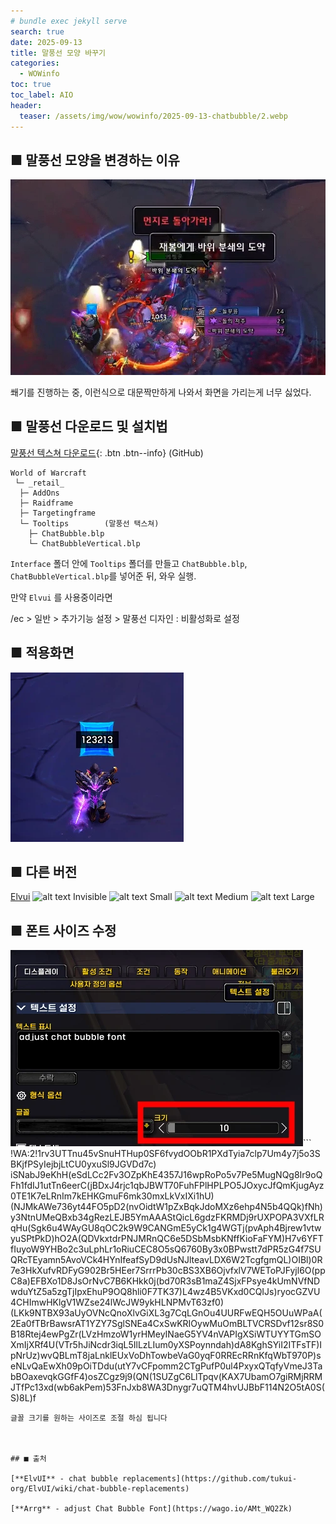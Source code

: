 ```yaml
---
# bundle exec jekyll serve
search: true
date: 2025-09-13
title: 말풍선 모양 바꾸기
categories:
  - WOWinfo
toc: true
toc_label: AIO
header:
  teaser: /assets/img/wow/wowinfo/2025-09-13-chatbubble/2.webp
---
```



## ■ 말풍선 모양을 변경하는 이유

![이미지 설명](/assets/img/wow/wowinfo/2025-09-13-chatbubble/1.webp)

쐐기를 진행하는 중, 이런식으로 대문짝만하게 나와서 화면을 가리는게 너무 싫었다.





## ■ 말풍선 다운로드 및 설치법

[말풍선 텍스쳐 다운로드](https://downgit.github.io/#/home?url=https://github.com/dsky3313/hodoUI/tree/main/Interface/Tooltips){: .btn .btn--info} (GitHub)  

```
World of Warcraft
 └─ _retail_
  ├─ AddOns
  ├─ Raidframe
  ├─ Targetingframe
  └─ Tooltips        (말풍선 택스쳐)
    ├─ ChatBubble.blp
    └─ ChatBubbleVertical.blp
```
`Interface` 폴더 안에 `Tooltips` 폴더를 만들고
`ChatBubble.blp`, `ChatBubbleVertical.blp`를 넣어준 뒤, 와우 실행.

만약 `Elvui` 를 사용중이라면

/ec > 일반 > 추가기능 설정 > 말풍선 디자인 : 비활성화로 설정

## ■ 적용화면
![이미지 설명](/assets/img/wow/wowinfo/2025-09-13-chatbubble/2.webp)



## 
## ■ 다른 버전
[Elvui](https://github.com/tukui-org/ElvUI/wiki/chat-bubble-replacements#showcase---style-invisible)
![alt text](https://camo.githubusercontent.com/30205fe0dd689399948bbb3ccdc2b79b2de2749f9616fbba283d40f02d778f68/68747470733a2f2f692e696d6775722e636f6d2f6e635855334f312e706e67)
Invisible
![alt text](https://camo.githubusercontent.com/4572f28ab840616cb4547ccc2fe19581de17936df3a9cf83442879d069663ffd/68747470733a2f2f692e696d6775722e636f6d2f733277666b70532e706e67)
Small
![alt text](https://camo.githubusercontent.com/ed6ce153a293d802061e66803203bc8d946f8edbe616a1d17ea2ff65a306c354/68747470733a2f2f692e696d6775722e636f6d2f386f357a6571792e706e67)
Medium
![alt text](https://camo.githubusercontent.com/78ac98d11f02a2d0ef4449f7f77a766a3fc19cb3359f02d6b4cc45a5fc85162b/68747470733a2f2f692e696d6775722e636f6d2f4943716f6f61622e706e67)
Large




## ■ 폰트 사이즈 수정
![이미지 설명](/assets/img/wow/wowinfo/2025-09-13-chatbubble/3.webp)</img><img>```</img><img>!WA:2!1rv3UTTnu45vSnuHTHup0SF6fvydOObR1PXdTyia7clp7Um4y7j5o3SBKjfPSyIejbjLtCU0yxuSl9JGVDd7c)
iSNabJ9eKhH(eSdLCc2Fv3OZpKhE4357J16wpRoPo5v7Pe5MugNQg8Ir9oQFh1fdIJ1utTn6eerC(jBDxJ4rjc1qbJBWT70FuhFPlHPLPO5JOxycJfQmKjugAyz0TE1K7eLRnIm7kEHKGmuF6mk30mxLkVxIXi1hU)(NJMkAWe736yt44FO5pD2(nvOidtW1pZxBqkJdoMXz6ehp4N5b4QQk)fNh)y3NtnUMeQBxb34gRezLEJB5YmAAAStQicL6gdzFKRMDj9rUXPOPA3VXfLRqHu(Sgk6u4WAyGU8qOC2k9W9CANGmE5yCk1g4WGTj(pvAph4Bjrew1vtwyuSPtPkD)hO2A(QDVkxtdrPNJMRnQC6e5DSbMsbKNffKioFaFYM)H7v6YFTfIuyoW9YHBo2c3uLphLr1oRiuCEC8O5sQ6760By3x0BPwstt7dPR5zG4f7SUQRcTEyamn5AvoVCk4HYnIfeafSyD9dUsNJlteavLDX6W2TcgfgmQL)OIBl)0R7e3HkXufvRDFyG902Br5HEer7SrrrPb30cBS3XB6OjvfxlV7WEToPJFyjl6O(ppC8a)EFBXo1D8JsOrNvC7B6KHkk0j(bd70R3sB1maZ4SjxFPsye4kUmNVfNDwduYtZ5a5zgTjIpxEhuP9OQ8hli0F7TK37)L4wz4B5VKxd0CQIJs)ryocGZVU4CHImwHKlgV1WZse24lWcJW9ykHLNPMvT63zf0)(LKk9NTBX93aUyOVNcQnoXlvGiXL3g7CqLGnOu4UURFwEQH5OUuWPaA(2Ea0fTBrBawsrAT1YZY7SglSNEa4CxSwKRIOywMuOmBLTVCRSDvf12sr8S0B18Rtej4ewPgZr(LVzHmzoW1yrHMeyINaeG5YV4nVAPIgXSiWTUYYTGmSOXmIjXRf4U(VTr5hJiNcdr3iqL5IlLzLIum0yXSPoynndah)dA8KghSYiI2ITFsTF)IpNrUz)wvQBLmT8jaLnklEUxVoDhTowbeVaG0yqF0RREcRRnKfqWbT970P)seNLvQaEwXh09pOiTDdu(utY7vCFpomm2CTgPufP0ul4PxyxQTqfyVmeJ3TabBOaxevqkGGfF4)osZCgz9j9(QN(1SUZgC6LlTpqv(KAX7UbamO7giRMjRRMJTfPc13xd(wb6akPem)53FnJxb8WA3Dnygr7uQTM4hvUJBbF114N2O5tA0S(S)8L)f
```
글꼴 크기를 원하는 사이즈로 조절 하심 됩니다



## ■ 출처

[**ElvUI** - chat bubble replacements](https://github.com/tukui-org/ElvUI/wiki/chat-bubble-replacements)

[**Arrg** - adjust Chat Bubble Font](https://wago.io/AMt_WQ2Zk)  



```